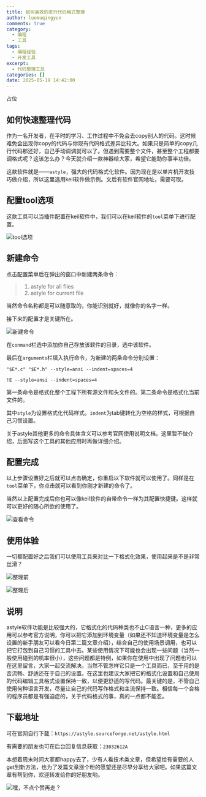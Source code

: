 ```yaml
---
title: 如何高效的进行代码格式整理
author: luomuqingyun
comments: true
category:
  - 编程
  - 工具
tags:
  - 编程经验
  - 开发工具
excerpt:
  - 代码整理工具
categories: []
date: 2025-05-19 14:42:00
---
```

占位
## 如何快速整理代码
作为一名开发者，在平时的学习、工作过程中不免会去copy别人的代码。这时候难免会出现你copy的代码与你现有代码格式差异比较大。如果只是简单的copy几行代码那还好，自己手动调调就可以了。但遇到需要整个文件，甚至整个工程都要调格式呢？这该怎么办？今天就介绍一款神器给大家，希望它能助你事半功倍。

这款软件就是——`astyle`，强大的代码格式化软件。因为现在是以单片机开发技巧做介绍，所以这里选用keil软件做示例。文后有软件官网地址，需要可取。
## 配置tool选项
这款工具可以当插件配置在keil软件中，我们可以在keil软件的`tool`菜单下进行配置。

![tool选项](https://files.mdnice.com/user/38598/c239af97-2210-4d44-b6f2-17f02f8ee003.png)

## 新建命令
点击配置菜单后在弹出的窗口中新建两条命令：
>1. astyle for all files
>2. astyle for current file

当然命令名称都是可以随意取的，你能识别就好，就像你的名字一样。

接下来的配置才是关键所在。

![新建命令](https://files.mdnice.com/user/38598/08228f58-7e78-4914-82cc-c30d5ca2cb05.png)

在`conmand`栏选中添加你自己存放该软件的目录，选中该软件。

最后在`arguments`栏填入执行命令，为新建的两条命令分别设置：
```
"$E*.c" "$E*.h" --style=ansi --indent=spaces=4
```
```
!E --style=ansi --indent=spaces=4
```
第一条命令是格式化整个工程下所有源文件和头文件的。第二条命令是格式化当前文件的。

其中`style`为设置格式化代码样式。`indent`为tab键转化为空格的样式，可根据自己习惯设置。

关于astyle其他更多的命令具体含义可以参考官网使用说明文档。这里暂不做介绍，后面写这个工具的其他应用时再做详细介绍。
## 配置完成
以上步骤设置好之后就可以点击确定，你重启以下软件就可以使用了。同样是在`tool`菜单下，你点击就可以看到你刚才新建的命令了。

当然以上配置完成后你也可以像keil软件的自带命令一样为其配置快捷键。这样就可以更好的随心所欲的使用了。

![查看命令](https://files.mdnice.com/user/38598/e19ce0af-6877-47a4-85f9-782fa769bb0f.png)
## 使用体验
一切都配置好之后我们可以使用工具来对比一下格式化效果，使用起来是不是非常丝滑？

![整理前](https://files.mdnice.com/user/38598/b60ad7ca-ff0e-4589-ba6b-16a45b14aaa9.png)

![整理后](https://files.mdnice.com/user/38598/729136d2-ed4c-447e-8bac-feb48e25a904.png)

## 说明
astyle软件功能是比较强大的，它格式化的代码种类也不止C语言一种，更多的应用可以参考官方说明，你可以把它添加到环境变量（如果还不知道环境变量是怎么设置的新手朋友可以看今日第二篇文章介绍），结合自己的使用场景调用，也可以把它打包到自己习惯的工具中去。某些使用情况下可能也会出现一些问题（当然一般使用碰到的机率很小），这些问题都是特例，如果你在使用中出现了问题也可以在这里留言，大家一起交流解决。当然不管怎样它只是一个工具而已，至于用的是否流畅、舒适还在于自己的设置。在这里也建议大家把它的格式化设置和自己使用的代码编辑工具格式设置保持一致，以便更舒适的写代码。最关键的是，不管自己使用何种语言开发，尽量让自己的代码写作格式和主流保持一致。相信每一个合格的程序员都是有强迫症的，关于代码格式的事，真的一点都不能忍。

## 下载地址
可在官网自行下载：`https://astyle.sourceforge.net/astyle.html`

有需要的朋友也可在后台回复信息获取：`23032612A`

本想着周末时间大家都happy去了，少有人看技术类文章，但希望给有需要的人get到新方法，也为了发篇文章涨个粉的愿望还是尽早分享给大家吧。如果这篇文章有帮到你，欢迎转发给你的好朋友哟。

![嘿，不点个赞再走？](https://files.mdnice.com/user/38598/5a34f484-ae97-4058-a891-28773b3b04e5.png)
